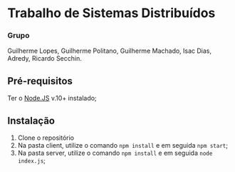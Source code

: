 # Trabalho de Sistemas Distribuídos

### Grupo
Guilherme Lopes, Guilherme Politano, Guilherme Machado, Isac Dias, Adredy, Ricardo Secchin.

## Pré-requisitos
Ter o [Node.JS](https://nodejs.org/en/) v.10+ instalado;

## Instalação
1. Clone o repositório
2. Na pasta client, utilize o comando `npm install` e em seguida `npm start`;
3. Na pasta server, utilize o comando `npm install` e em seguida `node index.js`;

